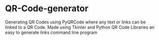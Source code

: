 # QR-Code-generator
Generating QR Codes using PyQRCode where any text or links can be linked to a QR Code.
Made using Tkinter and Python QR Code Libraries
an easy to generate links command line program
